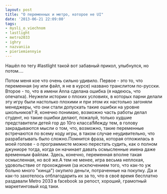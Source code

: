 ```yaml
---
layout: post
title: "О переменных и метро, которое не UI"
date: '2013-06-21 22:09:00'
tags:
- mysli_o_viechnom
- lastlight
- metro2033
- ighry
- nazvaniia
- pieriemiennyie
---
```


Нашёл по тегу #lastlight такой вот забавный прикол, улыбнулся, но потом.... <a name="more"></a>

Потом меня кое что очень сильно удивило. Первое - это то, что переменная (ну или файл, я не в курсе) названо транслитом по-русски. Второе - то, что в имени Anna сделана ошибка (я надеюсь, что опечатка). Неужели истории о плохих условиях, в которых парни делали эту игру были настолько плохими и при этом их настолько загоняли менеджеры, что они стали допускать такие ошибки на уровне школьников? Я, конечно понимаю, возможно часть работы делал студент, но такие ошибки делают, пожалуй, только худшие представители детей гор до 10го класса!Между тем, в голову закрадываются мысли о том, что, возможно, такие переменные встречаются по всему коду игры, в таком случае неудивительно, что разрабатывать было сложно.Помнится фраза, которая отложилась в моей голове - о программисте можно перестать судить, как о полном джуниоре тогда, когда он начинает давать осмысленные имена даже временным файлам. Здесь, конечно, переменная вполне такая осмысленная, но всё же.А тем не менее, игра весьма неплохая, удовольствие от прохождения (за исключением того, что как-то уж больно много "кинца") окупило деньги, потраченные на покупку. Да и как-то захотелось отблагодарить их за то, что в своё время бесплатно раздавали Metro 2033 в facebook за репост, хороший, грамотный маркетинговый ход таки.